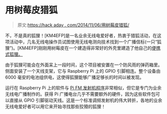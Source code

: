 # 用树莓皮猎狐

> 原文:[https://hack aday . com/2014/11/06/用树莓皮猎狐/](https://hackaday.com/2014/11/06/fox-hunting-with-a-raspberry-pi/)

不，不是真的狐狸！[KM4EFP]是一名业余无线电爱好者，热衷于猎狐活动，在这项活动中，几名无线电操作员试图使用无线电测向技术找到一个广播信标(一只“狐狸”)。[KM4EFP]刚刚用树莓皮在一个建造得非常好的外壳里建造了他自己的[便携式狐狸。](http://hackaday.io/project/3325-pifox)

由于狐狸可能会在外面呆上一段时间，这个项目被安置在一个防风雨的弹药箱里。侧面安装了一个天线支架，它与 Raspberry Pi 上的 GPIO 引脚相连。整个设备由 6000 毫安的电池组供电，这使得狐狸能够广播足够长的时间以被发现。

运行在 Raspberry Pi 上的软件与 [Pi FM 发射机程序](http://hackaday.com/2014/06/15/easily-turn-your-raspberry-pi-into-an-fm-transmitter/)非常相似，但它是专门为业余无线电广播制作的。获得 Pi 广播电台几乎不需要额外的硬件，因为这些软件包可以直接从 GPIO 引脚驱动天线。这是一个标准调频发射机的伟大转折，各地的业余无线电爱好者可以用它来开始寻找那些狡猾的狐狸！